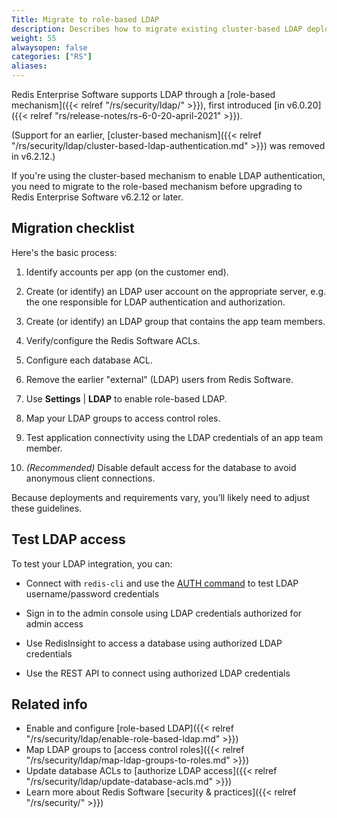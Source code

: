 ```yaml
---
Title: Migrate to role-based LDAP
description: Describes how to migrate existing cluster-based LDAP deployments to role-based LDAP.
weight: 55
alwaysopen: false
categories: ["RS"]
aliases: 
---
```


Redis Enterprise Software supports LDAP through a [role-based mechanism]({{< relref "/rs/security/ldap/" >}}), first introduced [in v6.0.20]({{< relref "rs/release-notes/rs-6-0-20-april-2021" >}}).

(Support for an earlier, [cluster-based mechanism]({{< relref "/rs/security/ldap/cluster-based-ldap-authentication.md" >}}) was removed in v6.2.12.)

If you're using the cluster-based mechanism to enable LDAP authentication, you need to migrate to the role-based mechanism before upgrading to Redis Enterprise Software v6.2.12 or later.

## Migration checklist

Here's the basic process:

1.  Identify accounts per app (on the customer end).

1.  Create (or identify) an LDAP user account on the appropriate server, e.g. the one responsible for LDAP authentication and authorization.

1.  Create (or identify) an LDAP group that contains the app team members.

1.  Verify/configure the Redis Software ACLs.

1.  Configure each database ACL.

1.  Remove the earlier "external" (LDAP) users from Redis Software.

1.  Use **Settings** | **LDAP** to enable role-based LDAP.

1.  Map your LDAP groups to access control roles.

1.  Test application connectivity using the LDAP credentials of an app team member.

1.  _(Recommended)_ Disable default access for the database to avoid anonymous client connections.

 Because deployments and requirements vary, you’ll likely need to adjust these guidelines.

## Test LDAP access

To test your LDAP integration, you can:

- Connect with `redis-cli` and use the [AUTH command](https://redis.io/commands/auth/) to test LDAP username/password credentials

- Sign in to the admin console using LDAP credentials authorized for admin access

- Use RedisInsight to access a database using authorized LDAP credentials

- Use the REST API to connect using authorized LDAP credentials

## Related info

- Enable and configure [role-based LDAP]({{< relref "/rs/security/ldap/enable-role-based-ldap.md" >}})
- Map LDAP groups to [access control roles]({{< relref "/rs/security/ldap/map-ldap-groups-to-roles.md" >}})
- Update database ACLs to [authorize LDAP access]({{< relref "/rs/security/ldap/update-database-acls.md" >}})
- Learn more about Redis Software [security & practices]({{< relref "/rs/security/" >}})
